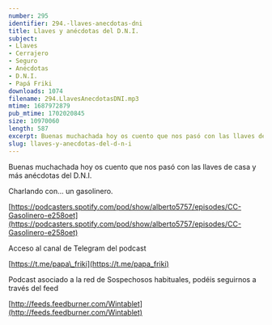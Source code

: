 ```yaml
---
number: 295
identifier: 294.-llaves-anecdotas-dni
title: Llaves y anécdotas del D.N.I.
subject:
- Llaves
- Cerrajero
- Seguro
- Anécdotas
- D.N.I.
- Papá Friki
downloads: 1074
filename: 294.LlavesAnecdotasDNI.mp3
mtime: 1687972879
pub_mtime: 1702020845
size: 10970060
length: 587
excerpt: Buenas muchachada hoy os cuento que nos pasó con las llaves de casa y más anécdotas del D.N.I.
slug: llaves-y-anecdotas-del-d-n-i
---
```

Buenas muchachada hoy os cuento que nos pasó con las llaves de casa y más anécdotas del D.N.I.

Charlando con... un gasolinero.

[https://podcasters.spotify.com/pod/show/alberto5757/episodes/CC-Gasolinero-e258oet](https://podcasters.spotify.com/pod/show/alberto5757/episodes/CC-Gasolinero-e258oet)

Acceso al canal de Telegram del podcast

[https://t.me/papa\_friki](https://t.me/papa_friki)

Podcast asociado a la red de Sospechosos habituales, podéis seguirnos a través del feed

[http://feeds.feedburner.com/Wintablet](http://feeds.feedburner.com/Wintablet)